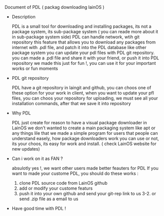 Document of PDL ( packag downloading lainOS )

- Description

	PDL is a small tool for downloading and installing packages, its not a package system, its sub-package system
	( you can reade more about it in sub-package system side)
	PDL can handle network, wtih git repository this feature that allows you
	to download any packages from internet with .pdl file, and patch it into the PDL database
	like other package system you can update your pdl files with PDL git repository.
	you can made a .pdl file and share it with your friend, or push it into PDL repository
	we made this just for fun !, you can use it for your important works or fun moments

- PDL git repository

	PDL have a git repository in laingit and github, you can choos one of these option for your work
	in client, when you want to update your pfl files, you can choos your repository
	for uploading, we must see all your installation commands, after that we save it into repository

- Why PDL

	PDL just create for reason to have a visual package downloader in LainOS
	we don't wanted to create a main packaging system like apt or any things lile that
	we made a simple program for users that people can understand easely, how package downloaders work
	you can use or not, its your choos, its easy for work and install. ( check LainOS website for new updates)

- Can i work on it as FAN ?

	absulotly yes !, we want other users made better feauters for PDL
	If you want to made your custome PDL, you should do these works :
	1. clone PDL source code from LainOS github
	2. add or modify your custome featurs
	3. push it into your own github and send your git-rep link to us
	3-2. or send .zip file as a email to us


- Have good time with PDL !
